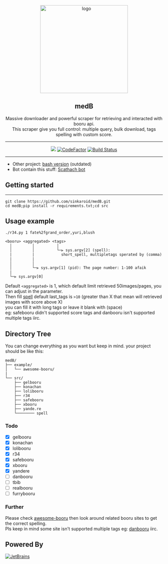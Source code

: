 <div align="center">
   <img width="280" src="https://i.imgur.com/jXtIrHm.png" alt="logo"></br><h2>medB</h2>Massive downloader and powerful scraper for retrieving and interacted with booru api.<br> 
This scraper give you full control: multiple query, bulk download, tags spelling with custom score.</br>

----
[![](https://img.shields.io/pypi/v/beautifulsoup4)](https://pypi.org/project/beautifulsoup4/) [![CodeFactor](https://www.codefactor.io/repository/github/sinkaroid/medB/badge)](https://www.codefactor.io/repository/github/sinkaroid/medB) [![Build Status](https://travis-ci.com/sinkaroid/medB.svg?branch=main)](https://travis-ci.com/sinkaroid/medB)  

----
</div>


- Other project: [bash version](https://github.com/sinkaroid/Scathachsh) (outdated)
- Bot contain this stuff: [Scathach bot](https://top.gg/bot/724047481561809007)
## Getting started

----

    git clone https://github.com/sinkaroid/medB.git
    cd medB;pip install -r requirements.txt;cd src


## Usage example

```
./r34.py 1 fate%2fgrand_order,yuri,blush

<booru> <aggregated> <tags>
  │         │          │
  │         │          └─⫸ sys.argv[2] (spell):  
  |         |            short_spell, multipletags sperated by (comma)
  |         |     
  │         │
  │         └─⫸ sys.argv[1] (pid): The page number: 1-100 afaik
  |
  └─⫸ sys.argv[0]
```

Default `<aggregated>` is 1, which default limit retrieved 50images/pages, you can adjust in the parameter.  
Then fill [spell](/src/spell) default last_tags is `>10` (greater than X that mean will retrieved images with score above X)  
you can fill it with long tags or leave it blank with (space)  
eg: safebooru didn't supported score tags and danbooru isn't supported multiple tags iirc.

## Directory Tree
You can change everything as you want but keep in mind.
your project should be like this:


```
medB/
├── example/
│   └── awesome-booru/
|
└── src/
    ├── gelbooru
    ├── konachan
    ├── lolibooru
    ├── r34
    ├── safebooru
    ├── xbooru
    ├── yande.re
    └──────── spell
```

### Todo
- [X] gelbooru
- [X] konachan
- [X] lolibooru
- [X] r34 
- [X] safebooru
- [X] xbooru
- [X] yandere
- [ ] danbooru 
- [ ] tbib
- [ ] realbooru
- [ ] furrybooru

### Further
Please check [awesome-booru](/example/awesome-booru/boorus.json) then look around related booru sites to get the correct spelling.  
Pls keep in mind some site isn't supported multiple tags eg: [danbooru](https://danbooru.donmai.us/) iirc.

 <h2>Powered By</h2>
  <a href="https://www.jetbrains.com/?from=sinkaroid"><img alt="JetBrains" src="http://cdn.naila.bot/jetbrains.svg"></a>
